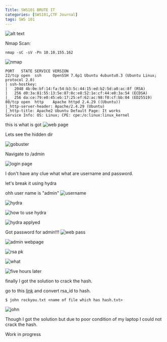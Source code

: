```yaml
---
Title: SWS101 BRUTE IT
categories: [SWS101,CTF Journal]
tags: SWS 101
---
```


![alt text](../assets/bruteit/btuteit.png)


Nmap Scan:

    nmap -sC -sV -Pn 10.10.155.162

![nmap](../assets/bruteit/brutenmap.png)

    PORT   STATE SERVICE VERSION
    22/tcp open  ssh     OpenSSH 7.6p1 Ubuntu 4ubuntu0.3 (Ubuntu Linux; protocol 2.0)
    | ssh-hostkey: 
    |   2048 4b:0e:bf:14:fa:54:b3:5c:44:15:ed:b2:5d:a0:ac:8f (RSA)
    |   256 d0:3a:81:55:13:5e:87:0c:e8:52:1e:cf:44:e0:3a:54 (ECDSA)
    |_  256 da:ce:79:e0:45:eb:17:25:ef:62:ac:98:f0:cf:bb:04 (ED25519)
    80/tcp open  http    Apache httpd 2.4.29 ((Ubuntu))
    |_http-server-header: Apache/2.4.29 (Ubuntu)
    |_http-title: Apache2 Ubuntu Default Page: It works
    Service Info: OS: Linux; CPE: cpe:/o:linux:linux_kernel


this is what is got
![web page](../assets/bruteit/btutewebpage.png)

Lets see the hidden dir

![gobuster](../assets/bruteit/gobuster.png)

Navigate to /admin

![login page](../assets/bruteit/brutelogin.png)

I don't have any clue what what are username and password.

let's break it using hydra

ohh user name is "admin"
![username](../assets/bruteit/usernameadmin.png)

![hydra](../assets/bruteit/hydra.png)

![how to use hydra](../assets/bruteit/howtousehydra.png)

![hydra applyed](../assets/bruteit/hydraapply.png)

Got password for admin!!!
![web pass](../assets/bruteit/webpass.png)

![admin webpage](../assets/bruteit/rsaprivatekey.png)

![rsa pk](../assets/bruteit/rsapk.png)

![what](../assets/bruteit/what.gif)

![five hours later](../assets/bruteit/hours.gif)

finally I got the solution to crack the hash.

 go to this [link](https://www.onlinehashcrack.com/tools-private-key-ssh-rsa-dsa-openssh-hash-extractor.php) and convert rsa_id to hash.

    $ john rockyou.txt <name of file which has hash.txt>
![john](../assets/bruteit/john.png)

Though I got the solution but due to poor condition of my laptop I could not crack the hash.



Work in progress



